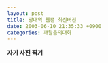 ```yaml
---
layout: post
title: 광대역 웹캠 최신버전
date: 2003-06-10 21:35:33 +0900
categories: 깨달음의대화
---
```

**자기 사진 찍기**